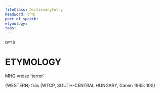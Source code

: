```yaml
---
fileClass: DictionaryEntry
headword: פֿרייס
part_of_speech: 
etymology: 
tags: 
---
```

פֿרייס

ETYMOLOGY
===========
MHG vreise 'terror'

{WESTERN}
frās {WTCP, SOUTH-CENTRAL HUNGARY, Garvin 1965: 100}
